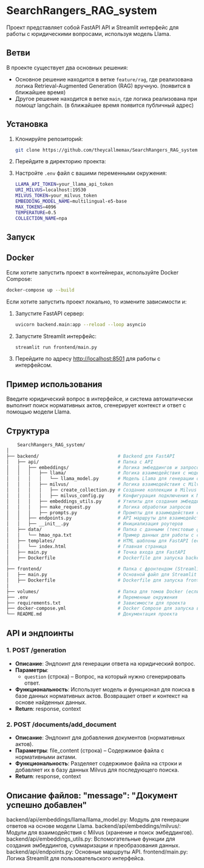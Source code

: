 # SearchRangers_RAG_system

Проект представляет собой FastAPI API и Streamlit интерфейс для работы с юридическими вопросами, используя модель Llama.

## Ветви

В проекте существует два основных решения:

- Основное решение находится в ветке `feature/rag`, где реализована логика Retrieval-Augmented Generation (RAG) вручную. (появится в ближайшее время)
- Другое решение находится в ветке `main`, где логика реализована при помощт langchain. (в ближайшее время появится публичный адрес)



## Установка

1. Клонируйте репозиторий:

    ```bash
    git clone https://github.com/theycallmemax/SearchRangers_RAG_system
    ```

2. Перейдите в директорию проекта:
    

4. Настройте `.env` файл с вашими переменными окружения:

    ```bash
    LLAMA_API_TOKEN=your_llama_api_token
    URI_MILVUS=localhost:19530
    MILVUS_TOKEN=your_milvus_token
    EMBEDDING_MODEL_NAME=multilingual-e5-base
    MAX_TOKENS=4096
    TEMPERATURE=0.5
    COLLECTION_NAME=npa
    ```

## Запуск

## Docker

Если хотите запустить проект в контейнерах, используйте Docker Compose:

```bash
docker-compose up --build
```

Если хотите запустить проект локально, то измените зависимости и:

1. Запустите FastAPI сервер:

    ```bash
    uvicorn backend.main:app --reload --loop asyncio
    ```

2. Запустите Streamlit интерфейс:

    ```bash
    streamlit run frontend/main.py
    ```

3. Перейдите по адресу [http://localhost:8501](http://localhost:8501) для работы с интерфейсом.

## Пример использования

Введите юридический вопрос в интерфейсе, и система автоматически выполнит поиск нормативных актов, сгенерирует контекст и ответ с помощью модели Llama.


## Структура

```bash
    SearchRangers_RAG_system/
│
├── backend/                             # Backend для FastAPI
│   ├── api/                             # Папка с API
│   │   ├── embeddings/                  # Логика эмбеддингов и запросов
│   │   │   ├── llama/                   # Логика взаимодействия с моделью Llama
│   │   │   │   └── llama_model.py       # Модель Llama для генерации ответов
│   │   │   ├── milvus/                  # Логика взаимодействия с Milvus
│   │   │   │   ├── create_collection.py # Создание коллекции в Milvus
│   │   │   │   ├── milvus_config.py     # Конфигурация подключения к Milvus
│   │   │   ├── embeddings_utils.py      # Утилиты для создания эмбеддингов
│   │   │   ├── make_request.py          # Логика обработки запросов
│   │   │   ├── prompts.py               # Промпты для взаимодействия с моделью
│   │   ├── endpoints.py                 # API маршруты для взаимодействия с системой
│   │   ├── __init__.py                  # Инициализация роутеров
│   ├── data/                            # Папка с данными (текстовые файлы НПА)
│   │   └── hmao_npa.txt                 # Пример данных для работы с системой
│   ├── templates/                       # HTML шаблоны для FastAPI (если требуется)
│   │   └── index.html                   # Главная страница
│   ├── main.py                          # Точка входа для FastAPI
│   ├── Dockerfile                       # Dockerfile для запуска backend
│
├── frontend/                            # Папка с фронтендом (Streamlit)
│   ├── main.py                          # Основной файл для Streamlit интерфейса
│   ├── Dockerfile                       # Dockerfile для запуска frontend
│
├── volumes/                             # Папка для томов Docker (если используется)
├── .env                                 # Переменные окружения
├── requirements.txt                     # Зависимости для проекта
├── docker-compose.yml                   # Docker Compose для запуска всей системы
└── README.md                            # Документация проекта

```


## API и эндпоинты

### 1. **POST /generation**

- **Описание**: Эндпоинт для генерации ответа на юридический вопрос.
- **Параметры**:
  - `question` (строка) – Вопрос, на который нужно сгенерировать ответ.
- **Функциональность**: Использует модель и функционал для поиска в базе данных нормативных актов. Возвращает ответ и контекст на основе найденных данных.
- **Return**: response, context


### 2. **POST /documents/add_document**
- **Описание**: Эндпоинт для добавления документов (нормативных актов).
- **Параметры**:
file_content (строка) – Содержимое файла с нормативными актами.
- **Функциональность**: Разделяет содержимое файла на строки и добавляет их в базу данных Milvus для последующего поиска.
- **Return**: response, context
## Описание файлов: "message": "Документ успешно добавлен"



backend/api/embeddings/llama/llama_model.py: Модуль для генерации ответов на основе модели Llama.
backend/api/embeddings/milvus/: Модули для взаимодействия с Milvus (хранение и поиск эмбеддингов).
backend/api/embeddings_utils.py: Вспомогательные функции для создания эмбеддингов, суммаризации и преобразования данных.
backend/api/endpoints.py: Основные маршруты API.
frontend/main.py: Логика Streamlit для пользовательского интерфейса.
